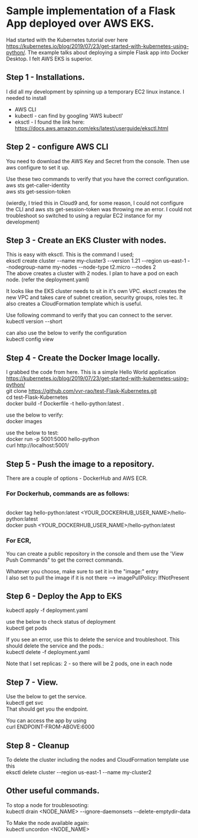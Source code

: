 # Sample implementation of a Flask App deployed over AWS EKS.

Had started with the Kubernetes tutorial over here https://kubernetes.io/blog/2019/07/23/get-started-with-kubernetes-using-python/.
The example talks about deploying a simple Flask app into Docker Desktop. I felt AWS EKS is superior.

## Step 1 - Installations.
I did all my development by spinning up a temporary EC2 linux instance. I needed to install 
* AWS CLI
* kubectl - can find by googling 'AWS kubectl'
* eksctl - I found the link here: https://docs.aws.amazon.com/eks/latest/userguide/eksctl.html

## Step 2 - configure AWS CLI
You need to download the AWS Key and Secret from the console. Then use aws configure to set it up.

Use these two commands to verify that you have the correct configuration.
<br>aws sts get-caller-identity
<br>aws sts get-session-token

(wierdly, I tried this in Cloud9 and, for some reason, I could not configure the CLI and aws sts get-session-token was throwing me an error. I could not troubleshoot so switched to using a regular EC2 instance for my development)

## Step 3 - Create an EKS Cluster with nodes.
This is easy with eksctl. This is the command I used;
<br>eksctl create cluster --name my-cluster3  --version 1.21 --region us-east-1 --nodegroup-name my-nodes --node-type t2.micro --nodes 2
<br>The above creates a cluster with 2 nodes. I plan to have a pod on each node. (refer the deployment.yaml)

It looks like the EKS cluster needs to sit in it's own VPC. eksctl creates the new VPC and takes care of subnet creation, security groups, roles tec. It also creates a CloudFormation template which is useful.

Use following command to verify that you can connect to the server.
<br>kubectl version --short

can also use the below to verify the configuration
<br>kubectl config view

## Step 4 - Create the Docker Image locally.
I grabbed the code from here. This is a simple Hello World application https://kubernetes.io/blog/2019/07/23/get-started-with-kubernetes-using-python/
<br>git clone https://github.com/vvr-rao/test-Flask-Kubernetes.git
<br>cd test-Flask-Kubernetes
<br>docker build -f Dockerfile -t hello-python:latest .

use the below to verify:
<br>docker images

use the below to test:
<br>docker run -p 5001:5000 hello-python
<br>curl http://localhost:5001/

## Step 5 - Push the image to a repository. 
There are a couple of options - DockerHub and AWS ECR.

### For Dockerhub, commands are as follows:
<br>docker tag hello-python:latest <YOUR_DOCKERHUB_USER_NAME>/hello-python:latest
<br>docker push <YOUR_DOCKERHUB_USER_NAME>/hello-python:latest

### For ECR, 
You can create a public repository in the console and them use the 'View Push Commands" to get the correct commands.

Whatever you choose, make sure to set it in the "image:"  entry
<br>I also set to pull the image if it is not there --> imagePullPolicy: IfNotPresent

## Step 6 - Deploy the App to EKS
kubectl apply -f deployment.yaml

use the below to check status of deployment
<br>kubectl get pods

If you see an error, use this to delete the service and troubleshoot. This should delete the service and the pods.:
<br>kubectl delete -f deployment.yaml

Note that I set replicas: 2 - so there will be 2 pods, one in each node

## Step 7 - View.
Use the below to get the service.
<br>kubectl get svc
<br>That should get you the endpoint.

You can access the app by using
<br>curl ENDPOINT-FROM-ABOVE:6000
  
## Step 8 - Cleanup
To delete the cluster including the nodes and CloudFormation template use this
<br>eksctl delete cluster --region us-east-1 --name my-cluster2
  
## Other useful commands.
To stop a node for troublesooting:
<br>kubectl drain  <NODE_NAME> --ignore-daemonsets  --delete-emptydir-data 

To Make the node available again:
<br>kubectl uncordon <NODE_NAME> 
